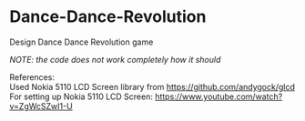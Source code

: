 # Dance-Dance-Revolution
Design Dance Dance Revolution game

*NOTE: the code does not work completely how it should*

References: <br />
Used Nokia 5110 LCD Screen library from https://github.com/andygock/glcd <br />
For setting up Nokia 5110 LCD Screen: https://www.youtube.com/watch?v=ZgWcSZwI1-U <br />
